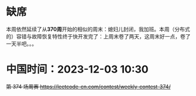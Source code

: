 
# 缺席

本周依然延续了从**370周**开始的相似的周末：媳妇儿封闭，我加班。本周（分布式的）容错与故障恢复特性终于快开发完了：上周末卷了两天，这周末好一点，卷了一天半吧。。。

# 中国时间：2023-12-03 10:30

~~第 374 场周赛 https://leetcode-cn.com/contest/weekly-contest-374/~~
